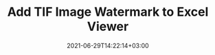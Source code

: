 ---
############################# Static ############################
layout: "auto-gen"
date: 2021-06-29T14:22:14+03:00
draft: false

############################# Head ############################
head_title: "Add TIF Image Watermark to Excel File in Java"
head_description: "Java API to add TIF image watermark into Excel spreadsheets and 100+ other file formats using GroupDocs.Total suite of documents automation APIs."

############################# Header ############################
title: "Add TIF Image Watermark to Excel Viewer"
description: "Add TIF or other types of image watermarks into Excel spreadsheet formats on any position with adjustable size and orientation using GroupDocs.Total suite of documents automation APIs for java applications."
bg_image: "https://cms.admin.containerize.com/templates/aspose/App_Themes/V3/images/bg/header1.png"
bg_overlay: false
button:
    enable: true
    icon: "fas fa-arrow-down"
    label: "Download Free Trial"
    link: "https://downloads.groupdocs.com/total"

############################# SubMenu ############################
submenu:
    enable: true

    left:
        img_alt: "GroupDocs.Total for Java"
        image: "https://cms.admin.containerize.com/templates/groupdocs/images/product-logos/90x90-noborder/groupdocs-total-java.png"
        product: "GroupDocs.Total"
        platform: "Java"

    middle:
        button:

            # button loop
            - link: "https://apireference.groupdocs.com"
              text: "API Reference"

            # button loop
            - link: "https://github.com/groupdocs-total"
              text: "Code Examples"

            # button loop
            - link: "https://products.groupdocs.app/total"
              text: "Live Demos"

            # button loop
            - link: "https://purchase.groupdocs.com/buy"
              text: "Pricing"

    right:
        link_download: "https://downloads.groupdocs.com"
        link_learn: "https://docs.groupdocs.com/total/java/"
        link_buy: "https://purchase.groupdocs.com"

############################# About ############################
about:
    enable: true
    title: "About GroupDocs.Total for Java"
    content: |
        GroupDocs.Total for Java is a suite of document manipulation APIs to perform powerful documents manipulation & automation features within your desktop solutions and web apps without requiring any other commercial application. It enables developers to seamlessly add the documents management and editing features (view, edit, annotate, convert, compare, e-sign, assemble, search, parse, merge, redact and classify) within PDF, Microsoft Office Word, Excel, PowerPoint, OneNote, Visio, Outlook, HTML, images, graphics, diagrams and 100+ other popular file formats.

        GroupDocs.Total APIs are well supported on all major operating systems and Java frameworks.

############################# Steps ############################
steps:
    enable: true
    title_left: "Adding image watermark to Excel file in Java"
    content_left: |
        [GroupDocs.Total](https://products.groupdocs.com/total/java/) makes it easy for developers to integrate TIF image watermark into Excel worksheets using a few lines of Java code.

        *   Instantiate FileInputStream Object with input file
        *   Instantiate Watermarker object using the stream object created above
        *   Use watermark image path as constructor parameter of ImageWatermark class
        *   Set image watermark alignment
        *   Add watermark to the watermarker and generate output file
        *   Set options to view document as HTML
        *   Instantiate Viewer with output file
        
    title_right: "System Requirements"
    content_right: |
        The below code example requires you to install [GroupDocs.Viewer for Java](https://products.groupdocs.com/viewer/java/) and [GroupDocs.Watermark for Java](https://products.groupdocs.com/watermark/java/) libraries. Also, make sure that you have the following prerequisites ready on your system before executing the code below:

        *   Operating Systems: Microsoft Windows, Linux, MacOS
        *   Development Environments: NetBeans, IntelliJ IDEA, Eclipse
        *   Frameworks: Java 7 (1.7) and above
        *   Download the latest version of GroupDocs.Total for Java from [Maven](https://repository.groupdocs.com/webapp/#/artifacts/browse/tree/General/repo/com/groupdocs/groupdocs-total)
        
    code: |
        ```cs
        // Add watermark to (XLSX) file using GroupDocs.Watermark API
        // Instantiate FileInputStream Object with input file
        FileInputStream stream = new FileInputStream("input.xlsx");

        // Instantiate Watermarker object using the stream object created above
        Watermarker watermarker = new Watermarker(stream);
        
        // Use TIF watermark image path as constructor parameter of ImageWatermark class
        ImageWatermark watermark = new ImageWatermark("watermark.tif");
        
        // Set image watermark alignment 
        watermark.setHorizontalAlignment(HorizontalAlignment.Center);
        watermark.setVerticalAlignment(VerticalAlignment.Center);

        //Add watermark to the watermarker and generate output file
        watermarker.add(watermark);
        watermarker.save("output.xlsx");
        
        // Close Watermark, Watermarker and FileInputStream objects
        watermark.close();
        watermarker.close();
        stream.close();

        // View watermarked XLSX file using GroupDocs.Viewer API
        // View watermarked file using GroupDocs.Viewer API
        // Set options to view document as HTML
        HtmlViewOptions options = HtmlViewOptions.forEmbeddedResources("output{0}.html");

        // Instantiate Viewer with output file
        try (Viewer viewer = new Viewer("output.xlsx")) {
          viewer.view(options);
          }
        ```
        
############################# Demos ############################
demos:
    enable: true
    title: "Free Document Automation Apps"
    content: |
        Offline [GroupDocs.Total Apps](https://products.groupdocs.app/total) to view, convert, annotate, compare, sign, assemble, parse, classify, redact and search documents.  
        The live demo has the following benefits
        
############################# About Formats ############################
about_formats:
    enable: true
    format:
        # format loop
        - icon: "far fa-file-excel-o"
          title: " About Excel Spreadsheet File Formats"
          content: |
            A spreadsheet file contains data in the form of rows and columns. A spreadsheet file can be saved in several different file formats, each having a different file extension for unique representation. Data is stored in cells either in plain form such as text string, numbers, date, currency, etc. or as formulas that change a cell’s value when referenced cell values change. Common spreadsheet file extensions and their file formats include XLSX (Microsoft Excel Open XML Spreadsheet), ODS (OpenDocument Spreadsheet) and XLS (Microsoft Excel Binary File Format).

          link: "https://docs.fileformat.com/spreadsheet/"
    
############################# Support ############################
support:
    enable: true

############################# Solutions ############################
solutions:
    enable: true
    title: "GroupDocs.Total for Java offers individual solutions for"

    solution:
        # solution loop
        - img_alt: "GroupDocs.Viewer for .NET"
          image: "https://www.groupdocs.cloud/templates/groupdocs/images/product-logos/groupdocs-viewer-net.png"
          product: "GroupDocs.Viewer"
          platform: "Java"
          link: "/viewer/net/"
        
        # solution loop
        - img_alt: "GroupDocs.Annotation for .NET"
          image: "https://www.groupdocs.cloud/templates/groupdocs/images/product-logos/groupdocs-annotation-net.png"
          product: "GroupDocs.Annotation"
          platform: "Java"
          link: "/annotation/net/"

        # solution loop
        - img_alt: "GroupDocs.Conversion for .NET"
          image: "https://www.groupdocs.cloud/templates/groupdocs/images/product-logos/groupdocs-conversion-net.png"
          product: "GroupDocs.Conversion"
          platform: "Java"
          link: "/conversion/net/"

        # solution loop
        - img_alt: "GroupDocs.Comparison for .NET"
          image: "https://www.groupdocs.cloud/templates/groupdocs/images/product-logos/groupdocs-comparison-net.png"
          product: "GroupDocs.Comparison"
          platform: "Java"
          link: "/comparison/net/"

        # solution loop
        - img_alt: "GroupDocs.Signature for .NET"
          image: "https://www.groupdocs.cloud/templates/groupdocs/images/product-logos/groupdocs-signature-net.png"
          product: "GroupDocs.Signature"
          platform: "Java"
          link: "/signature/net/"

        # solution loop
        - img_alt: "GroupDocs.Assembly for .NET"
          image: "https://www.groupdocs.cloud/templates/groupdocs/images/product-logos/groupdocs-assembly-net.png"
          product: "GroupDocs.Assembly"
          platform: "Java"
          link: "/assembly/net/"

        # solution loop
        - img_alt: "GroupDocs.Metadata for .NET"
          image: "https://www.groupdocs.cloud/templates/groupdocs/images/product-logos/groupdocs-metadata-net.png"
          product: "GroupDocs.Metadata"
          platform: "Java"
          link: "/metadata/net/"

        # solution loop
        - img_alt: "GroupDocs.Search for .NET"
          image: "https://www.groupdocs.cloud/templates/groupdocs/images/product-logos/groupdocs-search-net.png"
          product: "GroupDocs.Search"
          platform: "Java"
          link: "/search/net/"

        # solution loop
        - img_alt: "GroupDocs.Parser for .NET"
          image: "https://www.groupdocs.cloud/templates/groupdocs/images/product-logos/groupdocs-parser-net.png"
          product: "GroupDocs.Parser"
          platform: "Java"
          link: "/parser/net/"

        # solution loop
        - img_alt: "GroupDocs.Watermark for .NET"
          image: "https://www.groupdocs.cloud/templates/groupdocs/images/product-logos/groupdocs-watermark-net.png"
          product: "GroupDocs.Watermark"
          platform: "Java"
          link: "/watermark/net/"

        # solution loop
        - img_alt: "GroupDocs.Editor for .NET"
          image: "https://www.groupdocs.cloud/templates/groupdocs/images/product-logos/groupdocs-editor-net.png"
          product: "GroupDocs.Editor"
          platform: "Java"
          link: "/editor/net/"

        # solution loop
        - img_alt: "GroupDocs.Merger for .NET"
          image: "https://www.groupdocs.cloud/templates/groupdocs/images/product-logos/groupdocs-merger-net.png"
          product: "GroupDocs.Merger"
          platform: "Java"
          link: "/merger/net/"

        # solution loop
        - img_alt: "GroupDocs.Redaction for .NET"
          image: "https://www.groupdocs.cloud/templates/groupdocs/images/product-logos/groupdocs_redaction-net.png"
          product: "GroupDocs.Redaction"
          platform: "Java"
          link: "/redaction/net/"

        # solution loop
        - img_alt: "GroupDocs.Classification for .NET"
          image: "https://www.groupdocs.cloud/templates/groupdocs/images/product-logos/groupdocs-classification-net.png"
          product: "GroupDocs.Classification"
          platform: "Java"
          link: "/classification/net/"

############################# Back to top ###############################
back_to_top:
  enable: true
---